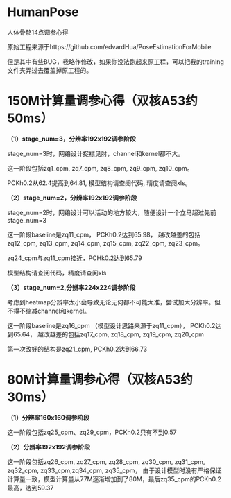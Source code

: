 # HumanPose
人体骨骼14点调参心得

原始工程来源于https://github.com/edvardHua/PoseEstimationForMobile

但是其中有些BUG，我略作修改，如果你没法跑起来原工程，可以把我的training文件夹弄过去覆盖掉原工程的。

# 150M计算量调参心得（双核A53约50ms）

**（1）stage_num=3，分辨率192x192调参阶段**

stage_num=3时，网络设计捉襟见肘，channel和kernel都不大。

这一阶段包括zq1_cpm, zq7_cpm, zq8_cpm, zq9_cpm, zq10_cpm。

PCKh0.2从62.4提高到64.81, 模型结构请查阅代码, 精度请查阅xls。

**（2）stage_num=2，分辨率192x192调参阶段**

stage_num=2时，网络设计可以活动的地方较大，随便设计一个立马超过先前stage_num=3

这一阶段baseline是zq11_cpm， PCKh0.2达到65.98， 越改越差的包括zq12_cpm, zq13_cpm, zq14_cpm, zq15_cpm, zq22_cpm, zq23_cpm。

zq24_cpm与zq11_cpm接近，PCHk0.2达到65.79

模型结构请查阅代码，精度请查阅xls

**（3）stage_num=2,分辨率224x224调参阶段**

考虑到heatmap分辨率太小会导致无论无何都不可能太准，尝试加大分辨率。但不得不缩减channel和kernel。

这一阶段baseline是zq16_cpm （模型设计思路来源于zq11_cpm）， PCKh0.2达到65.64， 越改越差的包括zq17_cpm, zq18_cpm, zq19_cpm, zq20_cpm

第一次改好的结构是zq21_cpm, PCKh0.2达到66.73

# 80M计算量调参心得（双核A53约30ms）

**（1）分辨率160x160调参阶段**

这一阶段包括zq25_cpm、zq29_cpm，PCKh0.2只有不到0.57

**（2）分辨率192x192调参阶段**

这一阶段包括zq26_cpm, zq27_cpm, zq28_cpm, zq30_cpm, zq31_cpm, zq32_cpm, zq33_cpm,zq34_cpm, zq35_cpm， 由于设计模型时没有严格保证计算量一致，模型计算量从77M逐渐增加到了80M，最后zq35_cpm的PCKh0.2最高，达到59.37